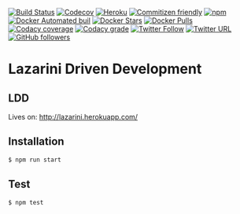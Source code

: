 [![Build Status](https://travis-ci.org/buildit/lazarini.svg?branch=master)](https://travis-ci.org/buildit/lazarini)
[![Codecov](https://img.shields.io/codecov/c/github/codecov/buildit/lazarini.svg)](https://codecov.io/gh/buildit/lazarini/)
[![Heroku](https://heroku-badge.herokuapp.com/?app=lazarini&svg=1)](http://lazarini.herokuapp.com/)
[![Commitizen friendly](https://img.shields.io/badge/commitizen-friendly-brightgreen.svg)](http://commitizen.github.io/cz-cli/)
[![npm](https://img.shields.io/npm/l/express.svg)]()
[![Docker Automated buil](https://img.shields.io/docker/automated/wiprodigital/lazarini.svg)](https://hub.docker.com/r/wiprodigital/lazarini/)
[![Docker Stars](https://img.shields.io/docker/stars/wiprodigital/lazarini.svg)](https://hub.docker.com/r/wiprodigital/lazarini/)
[![Docker Pulls](https://img.shields.io/docker/pulls/wiprodigital/lazarini.svg)](https://hub.docker.com/r/wiprodigital/lazarini/)
[![Codacy coverage](https://img.shields.io/codacy/coverage/06a768b19422409f80585d18c4bd4167.svg)](https://www.codacy.com/app/FiF0o/lazarini/dashboard)
[![Codacy grade](https://img.shields.io/codacy/grade/06a768b19422409f80585d18c4bd4167.svg)](https://www.codacy.com/app/FiF0o/lazarini/dashboard)
[![Twitter Follow](https://img.shields.io/twitter/follow/Fif0o.svg?style=social&label=Follow)]()
[![Twitter URL](https://img.shields.io/twitter/url/http/shields.io.svg?style=social)]()
[![GitHub followers](https://img.shields.io/github/followers/fif0o.svg?style=social&label=Follow)]()


# Lazarini Driven Development


## LDD
Lives on: http://lazarini.herokuapp.com/

## Installation
```sh
$ npm run start
```

## Test
```sh
$ npm test
```

